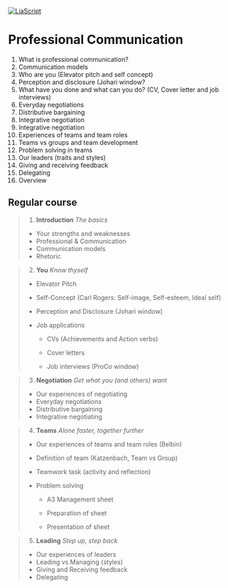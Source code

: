 <!--
author:   Mark J. Jacob
email:    mark.jacob@iuz.tu-freiberg.de
version:  0.1.0
language: en
narrator: US English Female

comment:  Session 0 of the module Professional Communication.

-->

[![LiaScript](https://raw.githubusercontent.com/LiaScript/LiaScript/master/badges/course.svg)](https://liascript.github.io/course/?https://github.com/TUBAF-IUZ-LiaScript/ProfComm/blob/main/SUUUpoRT_PC_0.md)

# Professional Communication

1. What is professional communication?
2. Communication models
3. Who are you (Elevator pitch and self concept)
4. Perception and disclosure (Johari window?
5. What have you done and what can you do? (CV, Cover letter and job interviews)
6. Everyday negotiations
7. Distributive bargaining
8. Integrative negotiation
8. Integrative negotiation
9. Experiences of teams and team roles
10. Teams vs groups and team development
11. Problem solving in teams
12. Our leaders (traits and styles)
13. Giving and receiving feedback
14. Delegating
15. Overview


## Regular course

> 1. **Introduction** *The basics*
> 
> - Your strengths and weaknesses
> - Professional & Communication
> - Communication models
> - Rhetoric

> 2. **You** *Know thyself*
>
> - Elevator Pitch
> - Self-Concept (Carl Rogers: Self-image, Self-esteem, Ideal self)
> - Perception and Disclosure (Johari window)
> - Job applications
>
>    - CVs (Achievements and Action verbs)
>
>    - Cover letters
>    - Job interviews (ProCo window)

> 3. **Negotiation** *Get what you (and others) want*
>
> - Our experiences of negotiating
> - Everyday negotiations
> - Distributive bargaining
> - Integrative negotiating

> 4. **Teams** *Alone faster, together further*
>
> - Our experiences of teams and team roles (Belbin)
> - Definition of team (Katzenbach, Team vs Group)
> - Teamwork task (activity and reflection)
> - Problem solving
>
>    - A3 Management sheet
>
>    - Preparation of sheet
>
>    - Presentation of sheet

> 5. **Leading** *Step up, step back*
>
> - Our experiences of leaders
> - Leading vs Managing (styles)
> - Giving and Receiving feedback
> - Delegating

